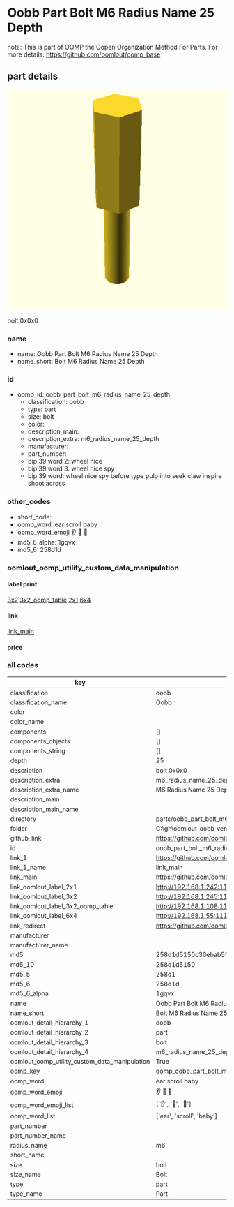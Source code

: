 # Oobb Part Bolt M6 Radius Name 25 Depth  

note: This is part of OOMP the Oopen Organization Method For Parts. For more details: https://github.com/oomlout/oomp_base

##  part details
  

[![](3dpr.png)](3dpr.png)

bolt 0x0x0



### name
* name: Oobb Part Bolt M6 Radius Name 25 Depth
* name_short: Bolt M6 Radius Name 25 Depth
### id
* oomp_id: oobb_part_bolt_m6_radius_name_25_depth
  * classification: oobb
  * type: part
  * size: bolt
  * color: 
  * description_main: 
  * description_extra: m6_radius_name_25_depth
  * manufacturer: 
  * part_number: 
  * bip 39 word 2: wheel nice
  * bip 39 word 3: wheel nice spy
  * bip 39 word: wheel nice spy before type pulp into seek claw inspire shoot across

### other_codes
* short_code: 
* oomp_word: ear scroll baby
* oomp_word_emoji :ear: :scroll: :baby:
* md5_6_alpha: 1gqvx
* md5_6: 258d1d






### oomlout_oomp_utility_custom_data_manipulation
#### label print
[3x2](http://192.168.1.245:1112/?label=oomp%201gqvx)
[3x2_oomp_table](http://192.168.1.108:1112/?label=oomp%201gqvx)
[2x1](http://192.168.1.242:1112/?label=oomp%201gqvx)
[6x4](http://192.168.1.55:1112/?label=oomp%201gqvx)    

#### link

[link_main](https://github.com/oomlout/oomlout_oobb_version_4_generated_parts/tree/main/navigation_oomp/oobb/part/bolt//m6_radius_name_25_depth/part)                              

#### price







### all codes 
| key | value |  
| --- | --- |  
| classification | oobb |  
| classification_name | Oobb |  
| color |  |  
| color_name |  |  
| components | [] |  
| components_objects | [] |  
| components_string | [] |  
| depth | 25 |  
| description | bolt 0x0x0 |  
| description_extra | m6_radius_name_25_depth |  
| description_extra_name | M6 Radius Name 25 Depth |  
| description_main |  |  
| description_main_name |  |  
| directory | parts/oobb_part_bolt_m6_radius_name_25_depth |  
| folder | C:\gh\oomlout_oobb_version_4_generated_parts\parts\oobb_part_bolt_m6_radius_name_25_depth |  
| github_link | https://github.com/oomlout/oomlout_oomp_part_src/tree/main/parts/oobb_part_bolt_m6_radius_name_25_depth |  
| id | oobb_part_bolt_m6_radius_name_25_depth |  
| link_1 | https://github.com/oomlout/oomlout_oobb_version_4_generated_parts/tree/main/navigation_oomp/oobb/part/bolt//m6_radius_name_25_depth/part |  
| link_1_name | link_main |  
| link_main | https://github.com/oomlout/oomlout_oobb_version_4_generated_parts/tree/main/navigation_oomp/oobb/part/bolt//m6_radius_name_25_depth/part |  
| link_oomlout_label_2x1 | http://192.168.1.242:1112/?label=oomp%201gqvx |  
| link_oomlout_label_3x2 | http://192.168.1.245:1112/?label=oomp%201gqvx |  
| link_oomlout_label_3x2_oomp_table | http://192.168.1.108:1112/?label=oomp%201gqvx |  
| link_oomlout_label_6x4 | http://192.168.1.55:1112/?label=oomp%201gqvx |  
| link_redirect | https://github.com/oomlout/oomlout_oobb_version_4_generated_parts/tree/main/parts/hardware_bolt_m6_25 |  
| manufacturer |  |  
| manufacturer_name |  |  
| md5 | 258d1d5150c30ebab5f5e143a6a55fd0 |  
| md5_10 | 258d1d5150 |  
| md5_5 | 258d1 |  
| md5_6 | 258d1d |  
| md5_6_alpha | 1gqvx |  
| name | Oobb Part Bolt M6 Radius Name 25 Depth |  
| name_short | Bolt M6 Radius Name 25 Depth |  
| oomlout_detail_hierarchy_1 | oobb |  
| oomlout_detail_hierarchy_2 | part |  
| oomlout_detail_hierarchy_3 | bolt |  
| oomlout_detail_hierarchy_4 | m6_radius_name_25_depth |  
| oomlout_oomp_utility_custom_data_manipulation | True |  
| oomp_key | oomp_oobb_part_bolt_m6_radius_name_25_depth |  
| oomp_word | ear scroll baby |  
| oomp_word_emoji | :ear: :scroll: :baby: |  
| oomp_word_emoji_list | [':ear:', ':scroll:', ':baby:'] |  
| oomp_word_list | ['ear', 'scroll', 'baby'] |  
| part_number |  |  
| part_number_name |  |  
| radius_name | m6 |  
| short_name |  |  
| size | bolt |  
| size_name | Bolt |  
| type | part |  
| type_name | Part |  
